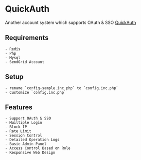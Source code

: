 # QuickAuth
Another account system which supports OAuth & SSO [QuickAuth](https://quickauth.newnius.com)

## Requirements
	- Redis
	- Php
	- Mysql
	- SendGrid Account

## Setup
	- rename `config-sample.inc.php` to `config.inc.php`
	- Customize `config.inc.php`

## Features
	- Support OAuth & SSO
	- Muiltiple Login
	- Block IP
	- Rate Limit
	- Session Control
	- Detailed Operation Logs
	- Basic Admin Panel
	- Access Control Based on Role
	- Responsive Web Design
